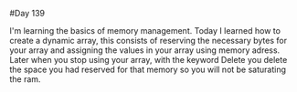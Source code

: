 #Day 139


I'm learning the basics of memory management.
Today I learned how to create a dynamic array, this consists of reserving the necessary bytes for your array and assigning the values ​​in your array using memory adress.
Later when you stop using your array, with the keyword Delete you delete the space you had reserved for that memory so you will not be saturating the ram.